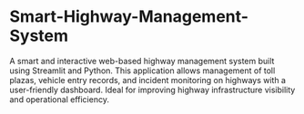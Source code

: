 # Smart-Highway-Management-System
A smart and interactive web-based highway management system built using Streamlit and Python. This application allows management of toll plazas, vehicle entry records, and incident monitoring on highways with a user-friendly dashboard. Ideal for improving highway infrastructure visibility and operational efficiency.

